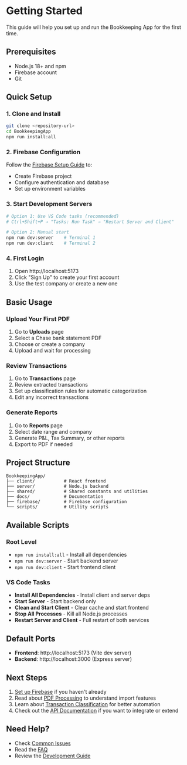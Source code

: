 # Getting Started

This guide will help you set up and run the Bookkeeping App for the first time.

## Prerequisites

- Node.js 18+ and npm
- Firebase account
- Git

## Quick Setup

### 1. Clone and Install
```bash
git clone <repository-url>
cd BookkeepingApp
npm run install:all
```

### 2. Firebase Configuration
Follow the [Firebase Setup Guide](./FIREBASE_SETUP.md) to:
- Create Firebase project
- Configure authentication and database
- Set up environment variables

### 3. Start Development Servers
```bash
# Option 1: Use VS Code tasks (recommended)
# Ctrl+Shift+P → "Tasks: Run Task" → "Restart Server and Client"

# Option 2: Manual start
npm run dev:server    # Terminal 1
npm run dev:client    # Terminal 2
```

### 4. First Login
1. Open http://localhost:5173
2. Click "Sign Up" to create your first account
3. Use the test company or create a new one

## Basic Usage

### Upload Your First PDF
1. Go to **Uploads** page
2. Select a Chase bank statement PDF
3. Choose or create a company
4. Upload and wait for processing

### Review Transactions
1. Go to **Transactions** page
2. Review extracted transactions
3. Set up classification rules for automatic categorization
4. Edit any incorrect transactions

### Generate Reports
1. Go to **Reports** page
2. Select date range and company
3. Generate P&L, Tax Summary, or other reports
4. Export to PDF if needed

## Project Structure

```
BookkeepingApp/
├── client/           # React frontend
├── server/           # Node.js backend
├── shared/           # Shared constants and utilities
├── docs/             # Documentation
├── firebase/         # Firebase configuration
└── scripts/          # Utility scripts
```

## Available Scripts

### Root Level
- `npm run install:all` - Install all dependencies
- `npm run dev:server` - Start backend server
- `npm run dev:client` - Start frontend client

### VS Code Tasks
- **Install All Dependencies** - Install client and server deps
- **Start Server** - Start backend only
- **Clean and Start Client** - Clear cache and start frontend
- **Stop All Processes** - Kill all Node.js processes
- **Restart Server and Client** - Full restart of both services

## Default Ports

- **Frontend**: http://localhost:5173 (Vite dev server)
- **Backend**: http://localhost:3000 (Express server)

## Next Steps

1. [Set up Firebase](./FIREBASE_SETUP.md) if you haven't already
2. Read about [PDF Processing](./PDF_PROCESSING.md) to understand import features
3. Learn about [Transaction Classification](./TRANSACTION_CLASSIFICATION.md) for better automation
4. Check out the [API Documentation](./API.md) if you want to integrate or extend

## Need Help?

- Check [Common Issues](./TROUBLESHOOTING.md)
- Read the [FAQ](./FAQ.md)
- Review the [Development Guide](./DEVELOPMENT.md)
